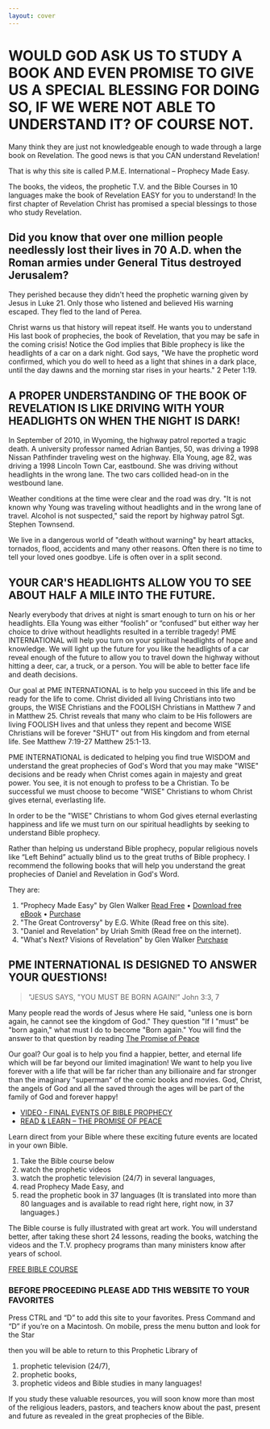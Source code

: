 ```yaml
---
layout: cover
---
```


# WOULD GOD ASK US TO STUDY A BOOK AND EVEN PROMISE TO GIVE US A SPECIAL BLESSING FOR DOING SO, IF WE WERE NOT ABLE TO UNDERSTAND IT? OF COURSE NOT.

Many think they are just not knowledgeable enough to wade through a large book on Revelation.  The good news is that you CAN understand Revelation!   

That is why this site is called P.M.E. International – Prophecy Made Easy. 

The books, the videos, the prophetic T.V. and the Bible Courses in 10 languages make the book of Revelation EASY for you to understand!  In the first chapter of Revelation Christ has promised a special blessings to those who study Revelation. 

## Did you know that over one million people needlessly lost their lives in 70 A.D. when the Roman armies under General Titus destroyed Jerusalem?

They perished because they didn't heed the prophetic warning given by Jesus in Luke 21.  Only those who listened and believed His warning escaped. They fled to the land of Perea.

Christ warns us that history will repeat itself.  He wants you to understand His last book of prophecies, the book of Revelation, that you may be safe in the coming crisis! Notice the God implies that Bible prophecy is like the headlights of a car on a dark night.  God says, "We have the prophetic word confirmed, which you do well to heed as a light that shines in a dark place, until the day dawns and the morning star rises in your hearts." 2 Peter 1:19.

## A PROPER UNDERSTANDING OF THE BOOK OF REVELATION IS LIKE DRIVING WITH YOUR HEADLIGHTS ON WHEN THE NIGHT IS DARK! 

In September of 2010, in Wyoming, the highway patrol reported a tragic death.  A university professor named Adrian Bantjes, 50, was driving a 1998 Nissan Pathfinder traveling west on the highway.  Ella Young, age 82, was driving a 1998 Lincoln Town Car, eastbound.  She was driving without headlights in the wrong lane.  The two cars collided head-on in the westbound lane.

Weather conditions at the time were clear and the road was dry. "It is not known why Young was traveling without headlights and in the wrong lane of travel. Alcohol is not suspected," said the report by highway patrol Sgt. Stephen Townsend. 

We live in a dangerous world of "death without warning" by heart attacks, tornados, flood, accidents and many other reasons.  Often there is no time to tell your loved ones goodbye. Life is often over in a split second. 

## YOUR CAR'S HEADLIGHTS ALLOW YOU TO SEE ABOUT HALF A MILE INTO THE FUTURE.

Nearly everybody that drives at night is smart enough to turn on his or her headlights. Ella Young was either “foolish” or “confused” but either way her choice to drive without headlights resulted in a terrible tragedy! PME INTERNATIONAL will help you turn on your spiritual headlights of hope and knowledge.  We will light up the future for you like the headlights of a car reveal enough of the future to allow you to travel down the highway without hitting a deer, car, a truck, or a person.  You will be able to better face life and death decisions. 

Our goal at PME INTERNATIONAL is to help you succeed in this life and be ready for the life to come.  Christ divided all living Christians into two groups, the WISE Christians and the FOOLISH Christians in Matthew 7 and in Matthew 25. Christ reveals that many who claim to be His followers are living FOOLISH lives and that unless they repent and become WISE Christians will be forever "SHUT" out from His kingdom and from eternal life.  See Matthew 7:19-27 Matthew 25:1-13.

PME INTERNATIONAL is dedicated to helping you find true WISDOM and understand the great prophecies of God's Word that you may make "WISE" decisions and be ready when Christ comes again in majesty and great power.  You see, it is not enough to profess to be a Christian.  To be successful we must choose to become "WISE" Christians to whom Christ gives eternal, everlasting life. 
 
In order to be the "WISE" Christians to whom God gives eternal everlasting happiness and life we must turn on our spiritual headlights by seeking to understand Bible prophecy. 

Rather than helping us understand Bible prophecy, popular religious novels like “Left Behind” actually blind us to the great truths of Bible prophecy. I recommend the following books that will help you understand the great prophecies of Daniel and Revelation in God's Word. 

They are:
 
1. “Prophecy Made Easy" by Glen Walker [Read Free](/readonline.html) &bull; [Download free eBook](/pdf/ProphecyMadeEasy.pdf) &bull; [Purchase](http://example.com/amazon)
2. "The Great Controversy" by E.G. White (Read free on this site). 
3. "Daniel and Revelation" by Uriah Smith (Read free on the internet).
4. "What's Next? Visions of Revelation" by Glen Walker [Purchase](http://example.com/amazon)
 
## PME INTERNATIONAL IS DESIGNED TO ANSWER YOUR QUESTIONS! 

> "JESUS SAYS, "YOU MUST BE BORN AGAIN!” John 3:3, 7 

Many people read the words of Jesus where He said, "unless one is born again, he cannot see the kingdom of God." They question "If I "must" be "born again," what must I do to become "Born again."  You will find the answer to that question by reading [The Promise of Peace](http://www.example.com)
 
Our goal?  Our goal is to help you find a happier, better, and eternal life which will be far beyond our limited imagination!  We want to help you live forever with a life that will be far richer than any billionaire and far stronger than the imaginary "superman" of the comic books and movies.  God, Christ, the angels of God and all the saved through the ages will be part of the family of God and forever happy!  

* [VIDEO - FINAL EVENTS OF BIBLE PROPHECY](http://www.youtube.com/something/)
* [READ & LEARN – THE PROMISE OF PEACE](http://www.example.com)
 
Learn direct from your Bible where these exciting future events are located in your own Bible.  

1. Take the Bible course below 
2. watch the prophetic videos 
3. watch the prophetic television (24/7) in several languages, 
4. read Prophecy Made Easy, and
5. read the prophetic book in 37 languages  (It is translated into more than 80 languages and is available to read right here, right now, in 37 languages.) 
 
The Bible course is fully illustrated with great art work. You will understand better, after taking these short 24 lessons, reading the books, watching the videos and the T.V. prophecy programs than many ministers know after years of school. 
 
[FREE BIBLE COURSE](http://example.com)

### BEFORE PROCEEDING PLEASE ADD THIS WEBSITE TO YOUR FAVORITES

Press CTRL and “D” to add this site to your favorites.  Press Command and “D” if you’re on a Macintosh.  On mobile, press the menu button and look for the Star  

then you will be able to return to this Prophetic Library of 

1. prophetic television (24/7),
2. prophetic books, 
3. prophetic videos and Bible studies in many languages! 

If you study these valuable resources, you will soon know more than most of the religious leaders, pastors, and teachers know about the past, present and future as revealed in the great prophecies of the Bible.
